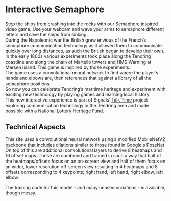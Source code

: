 # Interactive Semaphore
Stop the ships from crashing into the rocks with our Semaphore inspired video game. Use your webcam and wave your arms to semaphore different letters and save the ships from sinking. <br>
During the Napoleonic war the British grew envious of the French’s semaphore communication technology as it allowed them to communicate quickly over long distances, as such the British began to develop their own. In the early 1800s various experiments took place along the Tendring coastline and along the chain of Martello towers and HMS Warning at Mersea Island. This game is inspired by those experiments. <br>
The game uses a convolutional neural network to find where the player’s hands and elbows are, then references that against a library of all the semaphore positions. <br>
So now you can celebrate Tendring’s maritime heritage and experiment with exciting new technology by playing games and learning local history. <br>
This new interactive experience is part of Signals’ [Talk Time](https://www.signals.org.uk/talk-time-emergency-conversations-along-the-coastline/) project exploring communication technology in the Tendring area and made possible with a National Lottery Heritage Fund.
## Technical Aspects
This site uses a convolutional neural network using a modified MobileNetV2 backbone that includes dilations similar to those found in Google's PoseNet. On top of this are additional convolutional layers to derive 8 heatmaps and 16 offset maps. These are combined and trained in such a way that half of the heatmaps/offsets focus on an on-screen view and half of them focus on an wider, lower resolution off-screen view resulting in 4 heatmaps and 8 offsets corresponding to 4 keypoints; right hand, left hand, right elbow, left elbow.

The training code for this model - and many unused variations - is available, though messy.
